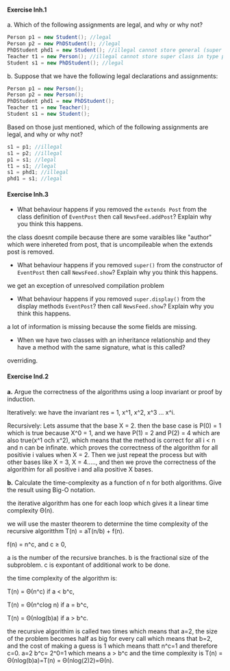 #### Exercise Inh.1

a. Which of the following assignments are legal, and why or why not?

```java
Person p1 = new Student(); //legal
Person p2 = new PhDStudent(); //legal
PhDStudent phd1 = new Student(); //illegal cannot store general (super class) in sub class PhDStudent
Teacher t1 = new Person(); //illegal cannot store super class in type person of sub class of teacher
Student s1 = new PhDStudent(); //legal
```

b. Suppose that we have the following legal declarations and assignments:

```java
Person p1 = new Person(); 
Person p2 = new Person();
PhDStudent phd1 = new PhDStudent();
Teacher t1 = new Teacher();
Student s1 = new Student();
```

Based on those just mentioned, which of the following assignments are legal,
and why or why not?

```java
s1 = p1; //illegal
s1 = p2; //illegal
p1 = s1; //legal
t1 = s1; //legal
s1 = phd1; //illegal
phd1 = s1; //legal
```

#### Exercise Inh.3

- What behaviour happens if you removed the `extends Post` from the class definition of `EventPost` then call `NewsFeed.addPost`? Explain why you think this happens.

the class doesnt compile because there are some varaibles like "author" which were inhereted from post, that is uncompileable when the extends post is removed. 
- What behaviour happens if you removed `super()` from the constructor of `EventPost` then call `NewsFeed.show`? Explain why you think this happens.

we get an exception of unresolved compilation problem
- What behaviour happens if you removed `super.display()` from the display methods `EventPost`? then call `NewsFeed.show`? Explain why you think this happens.

a lot of information is missing because the some fields are missing.
- When we have two classes with an inheritance relationship and they have a method with the same signature, what is this called?

overriding.



#### Exercise Ind.2


**a.** Argue the correctness of the algorithms using a loop invariant or proof
by induction.

Iteratively: we have the invariant res = 1, x^1, x^2, x^3 ... x^i.

Recursively: Lets assume that the base X = 2. then the base case is P(0) = 1 which is true because X^0 = 1, and we have P(1) = 2 and
P(2) = 4 which are also true(x^1 och x^2), which means that the method is correct for all  i < n and n can be infinate. which proves the correctness of the algorithm for all positivie i values when X = 2. Then we just repeat the process but with other bases like X = 3, X = 4....., and then we prove the correctness of the algorithim for all positive i and alla positive X bases.

**b.** Calculate the time-complexity as a function of n for both algorithms.
Give the result using Big-O notation.

the iterative algorithm has one for each loop which gives it a linear time complexity  Θ(n).

we will use the master theorem to determine the time complexity of the recursive algoritthm
T(n) = aT(n/b) + f(n).

f(n) = n^c, and c ≥ 0,

a is the number of the recursive branches.
b is the fractional size of the subproblem.
c is expontant of additional work to be done.

the time complexity of the algorithm is:

T(n) = Θ(n^c) if a < b^c,

T(n) = Θ(n^clog n) if a = b^c,

T(n) = Θ(nlog(b)a) if a > b^c.

the recursive algorithim is called two times which means that a=2, the size of the problem becomes half as big for every call which means that b=2, and the cost of making a guess is 1 which means thatt n^c=1 and therefore c=0.
a=2
b^c= 2^0=1 which means
a > b^c and the time complexity is T(n) = Θ(nlog(b)a)=T(n) = Θ(nlog(2)2)=Θ(n).
